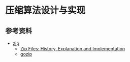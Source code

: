 # 压缩算法设计与实现

## 参考资料
- [zip](https://en.wikipedia.org/wiki/ZIP_(file_format))
  - [Zip Files: History, Explanation and Implementation](https://www.hanshq.net/zip.html)
  - [gozip](https://github.com/eatonphil/gozip)